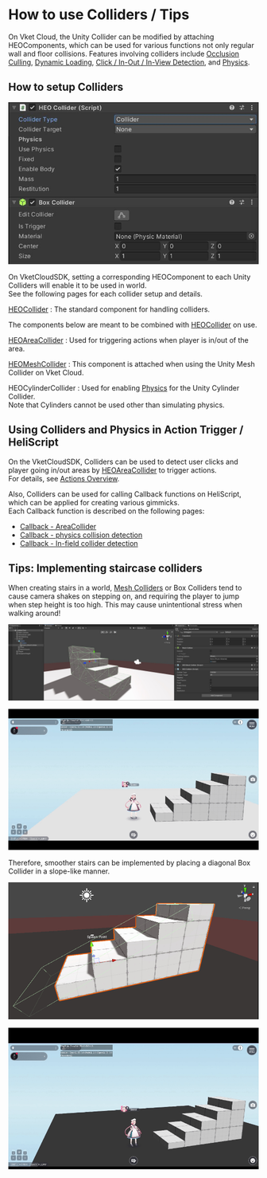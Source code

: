 # How to use Colliders / Tips

On Vket Cloud, the Unity Collider can be modified by attaching HEOComponents, which can be used for various functions not only regular wall and floor collisions. Features involving colliders include [Occlusion Culling](../WorldOptimization/OcclusionCulling.md), [Dynamic Loading](../HEOComponents/HEOField.md), [Click / In-Out / In-View Detection](../HEOComponents/HEOCollider.md#_1), and [Physics](./PhysicsEngine.md).

## How to setup Colliders

![HEOCollider_1](../HEOComponents/img/HEOCollider_1.jpg)

On VketCloudSDK, setting a corresponding HEOComponent to each Unity Colliders will enable it to be used in world.<br>
See the following pages for each collider setup and details.

[HEOCollider](../HEOComponents/HEOCollider.md) : The standard component for handling colliders.

The components below are meant to be combined with [HEOCollider](../HEOComponents/HEOCollider.md) on use.

[HEOAreaCollider](../HEOComponents/HEOAreacollider.md) : Used for triggering actions when player is in/out of the area.

[HEOMeshCollider](../HEOComponents/HEOMeshCollider.md) : This component is attached when using the Unity Mesh Collider on Vket Cloud.

HEOCylinderCollider : Used for enabling [Physics](./PhysicsEngine.md) for the Unity Cylinder Collider.<br>
Note that Cylinders cannot be used other than simulating physics.

## Using Colliders and Physics in Action Trigger / HeliScript

On the VketCloudSDK, Colliders can be used to detect user clicks and player going in/out areas by [HEOAreaCollider](../HEOComponents/HEOAreacollider.md) to trigger actions.<br>
For details, see [Actions Overview](../Actions/ActionsOverview.md).

Also, Colliders can be used for calling Callback functions on HeliScript, which can be applied for creating various gimmicks.<br>
Each Callback function is described on the following pages:

- [Callback - AreaCollider](../hs/hs_component.md#callback-areacollider)
- [Callback - physics collision detection](../hs/hs_component.md#callback-physics-collision-detection)
- [Callback - In-field collider detection](../hs/hs_component.md#callback-in-field-collider-detection)

## Tips: Implementing staircase colliders

When creating stairs in a world, [Mesh Colliders](../HEOComponents/HEOMeshCollider.md) or Box Colliders tend to cause camera shakes on stepping on, and requiring the player to jump when step height is too high. This may cause unintentional stress when walking around!

![ColliderTips_Stair_1](./img/ColliderTips_Stair_1.jpg)

![ColliderTips_Stair_1_Result](./img/ColliderTips_Stair_1_Result.gif)

Therefore, smoother stairs can be implemented by placing a diagonal Box Collider in a slope-like manner.

![ColliderTips_Stair_2](./img/ColliderTips_Stair_2.jpg)

![ColliderTips_Stair_2_Result](./img/ColliderTips_Stair_2_Result.gif)
